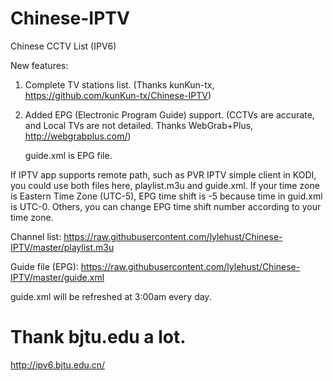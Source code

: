 # Chinese-IPTV

Chinese CCTV List (IPV6)

New features:
1. Complete TV stations list. (Thanks kunKun-tx, https://github.com/kunKun-tx/Chinese-IPTV)
2. Added EPG (Electronic Program Guide) support. (CCTVs are accurate, and Local TVs are not detailed. Thanks
WebGrab+Plus, http://webgrabplus.com/)

   guide.xml is EPG file.

If IPTV app supports remote path, such as PVR IPTV simple client in KODI, you could use both files here, playlist.m3u and
guide.xml. If your time zone is Eastern Time Zone (UTC-5), EPG time shift is -5
because time in guid.xml is UTC-0. Others, you can change EPG time shift number
according to your time zone.

Channel list:
https://raw.githubusercontent.com/lylehust/Chinese-IPTV/master/playlist.m3u

Guide file (EPG):
https://raw.githubusercontent.com/lylehust/Chinese-IPTV/master/guide.xml

guide.xml will be refreshed at 3:00am every day.


# Thank bjtu.edu a lot. 
http://ipv6.bjtu.edu.cn/
